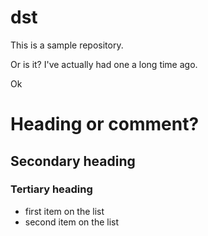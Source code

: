 # dst
This is a sample repository.

Or is it? I've actually had one a long time ago.

Ok 

# Heading or comment?

## Secondary heading

### Tertiary heading

* first item on the list
* second item on the list

